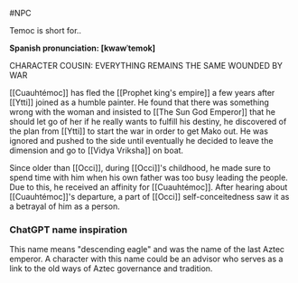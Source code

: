 #NPC

Temoc is short for..

**Spanish pronunciation: [kwawˈtemok]**

CHARACTER COUSIN: EVERYTHING REMAINS THE SAME
WOUNDED BY WAR

[[Cuauhtémoc]] has fled the [[Prophet king's empire]] a few years after [[Ytti]] joined as a humble painter. He found that there was something wrong with the woman and insisted to [[The Sun God Emperor]] that he should let go of her if he really wants to fulfill his destiny, he discovered of the plan from [[Ytti]] to start the war in order to get Mako out. He was ignored and pushed to the side until eventually he decided to leave the dimension and go to [[Vidya Vriksha]] on boat. 

Since older than [[Occi]], during [[Occi]]'s childhood, he made sure to spend time with him when his own father was too busy leading the people. Due to this, he received an affinity for [[Cuauhtémoc]]. After hearing about [[Cuauhtémoc]]'s departure, a part of [[Occi]] self-conceitedness saw it as a betrayal of him as a person. 


### ChatGPT name inspiration

This name means "descending eagle" and was the name of the last Aztec emperor. A character with this name could be an advisor who serves as a link to the old ways of Aztec governance and tradition.
